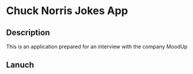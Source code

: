 # Chuck Norris Jokes App

## Description

This is an application prepared for an interview with the company MoodUp

## Lanuch
